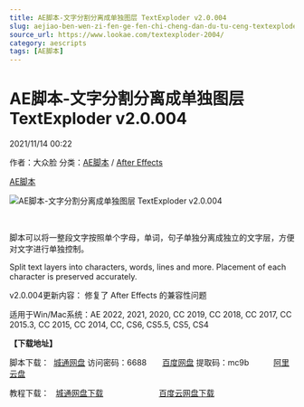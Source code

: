 ```yaml
---
title: AE脚本-文字分割分离成单独图层 TextExploder v2.0.004
slug: aejiao-ben-wen-zi-fen-ge-fen-chi-cheng-dan-du-tu-ceng-textexploder-v2-0-004
source_url: https://www.lookae.com/textexploder-2004/
category: aescripts
tags: [AE脚本]
---
```

# AE脚本-文字分割分离成单独图层 TextExploder v2.0.004

2021/11/14 00:22

作者：大众脸
分类：[AE脚本](https://www.lookae.com/after-effects/aescripts/) / [After Effects](https://www.lookae.com/after-effects/)

[AE脚本](https://www.lookae.com/tag/ae%e8%84%9a%e6%9c%ac/)

![AE脚本-文字分割分离成单独图层 TextExploder v2.0.004](https://www.lookae.com/wp-content/uploads/2019/09/Text-Exploder.jpg "AE脚本-文字分割分离成单独图层 TextExploder v2.0.004-LookAE.com")

[﻿](https://cloud.video.taobao.com//play/u/705956171/p/1/e/6/t/1/50027194666.mp4)

脚本可以将一整段文字按照单个字母，单词，句子单独分离成独立的文字层，方便对文字进行单独控制。

Split text layers into characters, words, lines and more. Placement of each character is preserved accurately.

v2.0.004更新内容： 修复了 After Effects 的兼容性问题

适用于Win/Mac系统：AE 2022, 2021, 2020, CC 2019, CC 2018, CC 2017, CC 2015.3, CC 2015, CC 2014, CC, CS6, CS5.5, CS5, CS4

**【下载地址】**

脚本下载：  [城通网盘](https://url62.ctfile.com/f/680462-520638172-bfeab4) 访问密码：6688       [百度网盘](https://pan.baidu.com/s/11nEUB1gRt2main7QzVzQUw) 提取码：mc9b           [阿里云盘](https://www.aliyundrive.com/s/AYsMZvijGAh)

教程下载：   [城通网盘下载](https://www.pipipan.com/fs/680462-220389175)                         [百度云网盘下载](https://pan.baidu.com/s/1miMJgOK)
